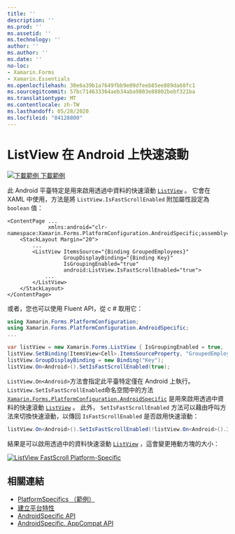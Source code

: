 ```yaml
---
title: ''
description: ''
ms.prod: ''
ms.assetid: ''
ms.technology: ''
author: ''
ms.author: ''
ms.date: ''
no-loc:
- Xamarin.Forms
- Xamarin.Essentials
ms.openlocfilehash: 30e6a39b1a7649fbb9e09dfeeb85ee889da68fc1
ms.sourcegitcommit: 57bc714633364aeb34aba9803e88802bebf321ba
ms.translationtype: MT
ms.contentlocale: zh-TW
ms.lasthandoff: 05/28/2020
ms.locfileid: "84128800"
---
```

# <a name="listview-fast-scrolling-on-android"></a>ListView 在 Android 上快速滾動

[![下載範例 ](~/media/shared/download.png) 下載範例](https://docs.microsoft.com/samples/xamarin/xamarin-forms-samples/userinterface-platformspecifics)

此 Android 平臺特定是用來啟用透過中資料的快速滾動 [`ListView`](xref:Xamarin.Forms.ListView) 。 它會在 XAML 中使用，方法是將 `ListView.IsFastScrollEnabled` 附加屬性設定為 `boolean` 值：

```xaml
<ContentPage ...
             xmlns:android="clr-namespace:Xamarin.Forms.PlatformConfiguration.AndroidSpecific;assembly=Xamarin.Forms.Core">
    <StackLayout Margin="20">
        ...
        <ListView ItemsSource="{Binding GroupedEmployees}"
                  GroupDisplayBinding="{Binding Key}"
                  IsGroupingEnabled="true"
                  android:ListView.IsFastScrollEnabled="true">
            ...
        </ListView>
    </StackLayout>
</ContentPage>
```

或者，您也可以使用 Fluent API，從 c # 取用它：

```csharp
using Xamarin.Forms.PlatformConfiguration;
using Xamarin.Forms.PlatformConfiguration.AndroidSpecific;
...

var listView = new Xamarin.Forms.ListView { IsGroupingEnabled = true, ... };
listView.SetBinding(ItemsView<Cell>.ItemsSourceProperty, "GroupedEmployees");
listView.GroupDisplayBinding = new Binding("Key");
listView.On<Android>().SetIsFastScrollEnabled(true);
```

`ListView.On<Android>`方法會指定此平臺特定僅在 Android 上執行。 `ListView.SetIsFastScrollEnabled`命名空間中的方法 [`Xamarin.Forms.PlatformConfiguration.AndroidSpecific`](xref:Xamarin.Forms.PlatformConfiguration.AndroidSpecific) 是用來啟用透過中資料的快速滾動 [`ListView`](xref:Xamarin.Forms.ListView) 。 此外， `SetIsFastScrollEnabled` 方法可以藉由呼叫方法來切換快速滾動，以傳回 `IsFastScrollEnabled` 是否啟用快速滾動：

```csharp
listView.On<Android>().SetIsFastScrollEnabled(!listView.On<Android>().IsFastScrollEnabled());
```

結果是可以啟用透過中的資料快速滾動 [`ListView`](xref:Xamarin.Forms.ListView) ，這會變更捲動方塊的大小：

[![](listview-fast-scrolling-images/fastscroll.png "ListView FastScroll Platform-Specific")](listview-fast-scrolling-images/fastscroll-large.png#lightbox "ListView FastScroll Platform-Specific")

## <a name="related-links"></a>相關連結

- [PlatformSpecifics （範例）](https://docs.microsoft.com/samples/xamarin/xamarin-forms-samples/userinterface-platformspecifics)
- [建立平台特性](~/xamarin-forms/platform/platform-specifics/index.md#creating-platform-specifics)
- [AndroidSpecific API](xref:Xamarin.Forms.PlatformConfiguration.AndroidSpecific)
- [AndroidSpecific. AppCompat API](xref:Xamarin.Forms.PlatformConfiguration.AndroidSpecific.AppCompat)
